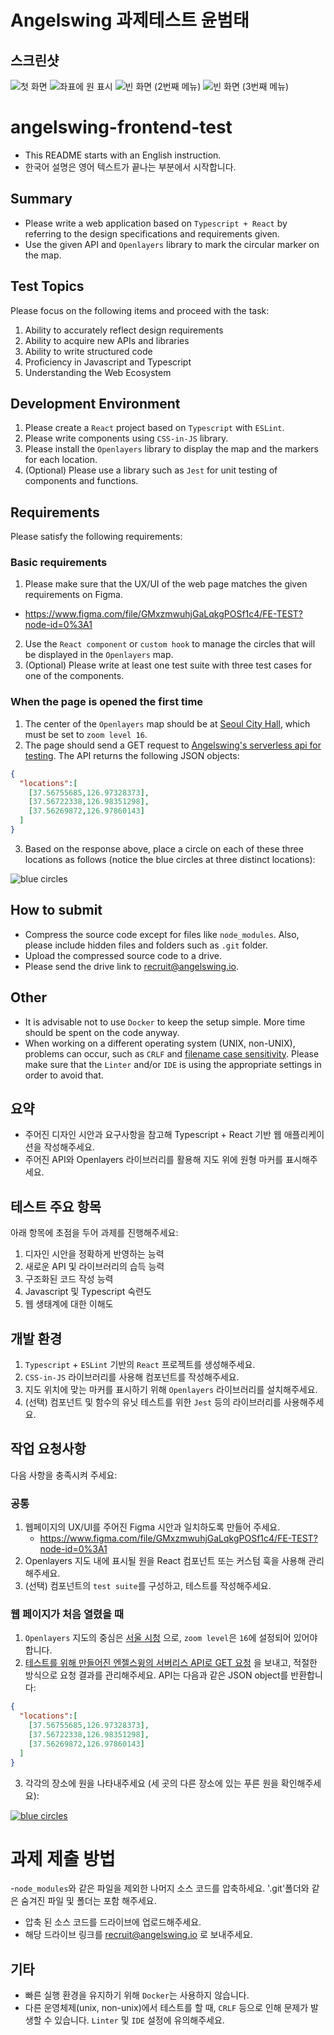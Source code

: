 # Angelswing 과제테스트 윤범태

##  스크린샷
![첫 화면](./screenshots/1.jpg)
![좌표에 원 표시](./screenshots/2.jpg)
![빈 화면 (2번째 메뉴)](./screenshots/3.jpg)
![빈 화면 (3번째 메뉴)](./screenshots/4.jpg)


# angelswing-frontend-test

-   This README starts with an English instruction.
-   한국어 설명은 영어 텍스트가 끝나는 부분에서 시작합니다.


## Summary  
  
- Please write a web application based on `Typescript + React` by referring to the design specifications and requirements given.  
- Use the given API and `Openlayers` library to mark the circular marker on the map.  
  
## Test Topics  
  
Please focus on the following items and proceed with the task:  
  
1. Ability to accurately reflect design requirements  
2. Ability to acquire new APIs and libraries  
3. Ability to write structured code  
4. Proficiency in Javascript and Typescript
5. Understanding the Web Ecosystem  
  
## Development Environment  
  
1. Please create a `React` project based on `Typescript` with `ESLint`.
2. Please write components using `CSS-in-JS` library.  
3. Please install the `Openlayers` library to display the map and the markers for each location.  
4. (Optional) Please use a library such as `Jest` for unit testing of components and functions.  
  
## Requirements  
  
Please satisfy the following requirements:
  
### Basic requirements  
  
1. Please make sure that the UX/UI of the web page matches the given requirements on Figma.  
  - https://www.figma.com/file/GMxzmwuhjGaLqkgPOSf1c4/FE-TEST?node-id=0%3A1  
2. Use the `React component` or `custom hook` to manage the circles that will be displayed in the `Openlayers` map.  
3. (Optional) Please write at least one test suite with three test cases for one of the components.

### When the page is opened the first time
  
1. The center of the `Openlayers` map should be at [Seoul City Hall](https://www.google.com/maps/place/Seoul+City+Hall/@37.5662952,126.9779451,15z/data=!4m2!3m1!1s0x0:0xe92b70ac420cf0a8?sa=X&ved=2ahUKEwi62Yygm5_sAhUGMd4KHaCBDK0Q_BIwFHoECBcQBQ), which must be set to `zoom level 16`.  
2. The page should send a GET request to [Angelswing's serverless api for testing](https://angelswing-frontend-test-serverless-api.vercel.app/api/locations).
The API returns the following JSON objects:
  
```json  
{  
  "locations":[  
    [37.56755685,126.97328373],  
    [37.56722338,126.98351298],  
    [37.56269872,126.97860143]  
  ]  
}  
```  
3. Based on the response above, place a circle on each of these three locations as follows (notice the blue circles at three distinct locations):  
  
![blue circles](./blue-circles.png)

## How to submit

- Compress the source code except for files like `node_modules`. Also, please include hidden files and folders such as `.git` folder.
- Upload the compressed source code to a drive.
- Please send the drive link to [recruit@angelswing.io](mailto:recruit@angelswing.io).
  
## Other  
  
- It is advisable not to use `Docker` to keep the setup simple. More time should be spent on the code anyway.
- When working on a different operating system (UNIX, non-UNIX), problems can occur, such as `CRLF` and [filename case sensitivity](https://en.wikipedia.org/wiki/Case_sensitivity).
Please make sure that the `Linter` and/or `IDE` is using the appropriate settings in order to avoid that.

## 요약

- 주어진 디자인 시안과 요구사항을 참고해 Typescript + React 기반 웹 애플리케이션을 작성해주세요.
- 주어진 API와 Openlayers 라이브러리를 활용해 지도 위에 원형 마커를 표시해주세요.

## 테스트 주요 항목

아래 항목에 초점을 두어 과제를 진행해주세요:

1. 디자인 시안을 정확하게 반영하는 능력
2. 새로운 API 및 라이브러리의 습득 능력
3. 구조화된 코드 작성 능력
4. Javascript 및 Typescript 숙련도
5. 웹 생태계에 대한 이해도

## 개발 환경

1. `Typescript` + `ESLint` 기반의 `React` 프로젝트를 생성해주세요.
2. `CSS-in-JS` 라이브러리를 사용해 컴포넌트를 작성해주세요.
3. 지도 위치에 맞는 마커를 표시하기 위해 `Openlayers` 라이브러리를 설치해주세요.
4. (선택) 컴포넌트 및 함수의 유닛 테스트를 위한 `Jest` 등의 라이브러리를 사용해주세요.

## 작업 요청사항

다음 사항을 충족시켜 주세요:
    
### 공통

1.  웹페이지의 UX/UI를 주어진 Figma 시안과 일치하도록 만들어 주세요.
    - https://www.figma.com/file/GMxzmwuhjGaLqkgPOSf1c4/FE-TEST?node-id=0%3A1 
2. Openlayers 지도 내에 표시될 원을 React 컴포넌트 또는 커스텀 훅을 사용해 관리해주세요.
3. (선택) 컴포넌트의 `test suite`를 구성하고, 테스트를 작성해주세요.

### 웹 페이지가 처음 열렸을 때

1.  `Openlayers` 지도의 중심은  [서울 시청](https://www.google.com/maps/place/Seoul+City+Hall/@37.5662952,126.9779451,15z/data=!4m2!3m1!1s0x0:0xe92b70ac420cf0a8?sa=X&ved=2ahUKEwi62Yygm5_sAhUGMd4KHaCBDK0Q_BIwFHoECBcQBQ) 으로, `zoom level`은 `16`에 설정되어 있어야 합니다.
2.  [테스트를 위해 만들어진 엔젤스윙의 서버리스 API로 GET 요청](https://angelswing-frontend-test-serverless-api.vercel.app/api/locations) 을 보내고, 적절한 방식으로 요청 결과를 관리해주세요.
API는 다음과 같은 JSON object를 반환합니다:

```json  
{  
  "locations":[  
    [37.56755685,126.97328373],  
    [37.56722338,126.98351298],  
    [37.56269872,126.97860143]  
  ]  
}  
```  
3. 각각의 장소에 원을 나타내주세요 (세 곳의 다른 장소에 있는 푸른 원을 확인해주세요):
    
[![blue circles](./blue-circles.png)](./blue-circles.png)

# 과제 제출 방법

-`node_modules`와 같은 파일을 제외한 나머지 소스 코드를 압축하세요. '.git'폴더와 같은 숨겨진 파일 및 폴더는 포함 해주세요.
- 압축 된 소스 코드를 드라이브에 업로드해주세요.
- 해당 드라이브 링크를 recruit@angelswing.io 로 보내주세요.

## 기타

- 빠른 실행 환경을 유지하기 위해 `Docker`는 사용하지 않습니다.
- 다른 운영체제(unix, non-unix)에서 테스트를 할 때, `CRLF` 등으로 인해 문제가 발생할 수 있습니다.
`Linter` 및 `IDE` 설정에 유의해주세요.
